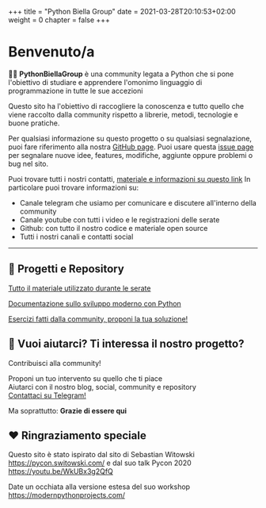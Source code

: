 +++
title = "Python Biella Group"
date = 2021-03-28T20:10:53+02:00
weight = 0
chapter = false
+++

<!-- Hotjar Tracking Code for https://pythonbiellagroup.it -->
<script>
    (function(h,o,t,j,a,r){
        h.hj=h.hj||function(){(h.hj.q=h.hj.q||[]).push(arguments)};
        h._hjSettings={hjid:2847436,hjsv:6};
        a=o.getElementsByTagName('head')[0];
        r=o.createElement('script');r.async=1;
        r.src=t+h._hjSettings.hjid+j+h._hjSettings.hjsv;
        a.appendChild(r);
    })(window,document,'https://static.hotjar.com/c/hotjar-','.js?sv=');
</script>

# Benvenuto/a

👨‍💻 **PythonBiellaGroup** è una community legata a Python che si pone l'obiettivo di studiare e apprendere l'omonimo linguaggio di programmazione in tutte le sue accezioni

Questo sito ha l'obiettivo di raccogliere la conoscenza e tutto quello che viene raccolto dalla community rispetto a librerie, metodi, tecnologie e buone pratiche.

Per qualsiasi informazione su questo progetto o su qualsiasi segnalazione, puoi fare riferimento alla nostra [GitHub page](https://github.com/PythonBiellaGroup/ModernPythonDevelopment).
Puoi usare questa [issue page](https://github.com/PythonBiellaGroup/ModernPythonDevelopment/issues) per segnalare nuove idee, features, modifiche, aggiunte oppure problemi o bug nel sito.


Puoi trovare tutti i nostri contatti, [materiale e informazioni su questo link](https://linktr.ee/PythonBiellaGroup)
In particolare puoi trovare informazioni su:
- Canale telegram che usiamo per comunicare e discutere all'interno della community
- Canale youtube con tutti i video e le registrazioni delle serate
- Github: con tutto il nostro codice e materiale open source
- Tutti i nostri canali e contatti social
<!-- [![](https://img.shields.io/badge/-Telegram-informational?style=for-the-badge&logo=telegram&logoColor=white&color=0088cc)](https://t.me/joinchat/UZJZzGFKWf9JGGx5
)  
[![](https://img.shields.io/youtube/channel/subscribers/UCkvQcNjmC_duLhvDxeUPJAg?label=Youtube)](https://www.youtube.com/channel/UCkvQcNjmC_duLhvDxeUPJAg)
[![](https://img.shields.io/badge/Website-Il%20nostro%20blog-informational)](https://pythonbiella.herokuapp.com/
) -->

--------------------------
## 🚀 **Progetti e Repository**

[Tutto il materiale utilizzato durante le serate](
https://github.com/PythonBiellaGroup/MaterialeLezioni)

[Documentazione sullo sviluppo moderno con Python](https://pythonbiellagroup.github.io/ModernPythonDevelopment/)

[Esercizi fatti dalla community, proponi la tua soluzione!](
https://github.com/PythonBiellaGroup/Esercizi)


## 🤲 Vuoi aiutarci? Ti interessa il nostro progetto?

Contribuisci alla community!

Proponi un tuo intervento su quello che ti piace  
Aiutarci con il nostro blog, social, community e repository  
[Contattaci su Telegram!](https://linktr.ee/PythonBiellaGroup)

Ma soprattutto: **Grazie di essere qui**

## ❤ Ringraziamento speciale

Questo sito è stato ispirato dal sito di Sebastian Witowski  https://pycon.switowski.com/ e dal suo talk Pycon 2020 https://youtu.be/WkUBx3g2QfQ

Date un occhiata alla versione estesa del suo workshop https://modernpythonprojects.com/